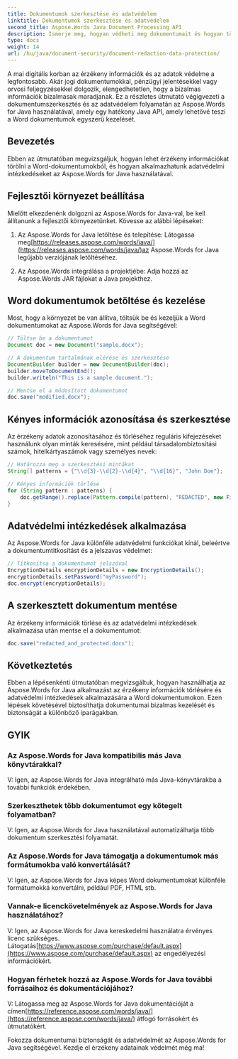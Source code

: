 ```yaml
---
title: Dokumentumok szerkesztése és adatvédelem
linktitle: Dokumentumok szerkesztése és adatvédelem
second_title: Aspose.Words Java Document Processing API
description: Ismerje meg, hogyan védheti meg dokumentumait és hogyan törölheti az érzékeny adatokat az Aspose.Words for Java segítségével. Lépésről lépésre útmutató forráskóddal.
type: docs
weight: 14
url: /hu/java/document-security/document-redaction-data-protection/
---
```


A mai digitális korban az érzékeny információk és az adatok védelme a legfontosabb. Akár jogi dokumentumokkal, pénzügyi jelentésekkel vagy orvosi feljegyzésekkel dolgozik, elengedhetetlen, hogy a bizalmas információk bizalmasak maradjanak. Ez a részletes útmutató végigvezeti a dokumentumszerkesztés és az adatvédelem folyamatán az Aspose.Words for Java használatával, amely egy hatékony Java API, amely lehetővé teszi a Word dokumentumok egyszerű kezelését.

## Bevezetés

Ebben az útmutatóban megvizsgáljuk, hogyan lehet érzékeny információkat törölni a Word-dokumentumokból, és hogyan alkalmazhatunk adatvédelmi intézkedéseket az Aspose.Words for Java használatával. 

## Fejlesztői környezet beállítása

Mielőtt elkezdenénk dolgozni az Aspose.Words for Java-val, be kell állítanunk a fejlesztői környezetünket. Kövesse az alábbi lépéseket:

1.  Az Aspose.Words for Java letöltése és telepítése: Látogassa meg[https://releases.aspose.com/words/java/](https://releases.aspose.com/words/java/)az Aspose.Words for Java legújabb verziójának letöltéséhez.

2. Az Aspose.Words integrálása a projektjébe: Adja hozzá az Aspose.Words JAR fájlokat a Java projekthez.

## Word dokumentumok betöltése és kezelése

Most, hogy a környezet be van állítva, töltsük be és kezeljük a Word dokumentumokat az Aspose.Words for Java segítségével:

```java
// Töltse be a dokumentumot
Document doc = new Document("sample.docx");

// A dokumentum tartalmának elérése és szerkesztése
DocumentBuilder builder = new DocumentBuilder(doc);
builder.moveToDocumentEnd();
builder.writeln("This is a sample document.");

// Mentse el a módosított dokumentumot
doc.save("modified.docx");
```

## Kényes információk azonosítása és szerkesztése

Az érzékeny adatok azonosításához és törléséhez reguláris kifejezéseket használunk olyan minták keresésére, mint például társadalombiztosítási számok, hitelkártyaszámok vagy személyes nevek:

```java
// Határozza meg a szerkesztési mintákat
String[] patterns = {"\\d{3}-\\d{2}-\\d{4}", "\\d{16}", "John Doe"};

// Kényes információk törlése
for (String pattern : patterns) {
    doc.getRange().replace(Pattern.compile(pattern), "REDACTED", new FindReplaceOptions());
}
```

## Adatvédelmi intézkedések alkalmazása

Az Aspose.Words for Java különféle adatvédelmi funkciókat kínál, beleértve a dokumentumtitkosítást és a jelszavas védelmet:

```java
// Titkosítsa a dokumentumot jelszóval
EncryptionDetails encryptionDetails = new EncryptionDetails();
encryptionDetails.setPassword("myPassword");
doc.encrypt(encryptionDetails);
```

## A szerkesztett dokumentum mentése

Az érzékeny információk törlése és az adatvédelmi intézkedések alkalmazása után mentse el a dokumentumot:

```java
doc.save("redacted_and_protected.docx");
```

## Következtetés

Ebben a lépésenkénti útmutatóban megvizsgáltuk, hogyan használhatja az Aspose.Words for Java alkalmazást az érzékeny információk törlésére és adatvédelmi intézkedések alkalmazására a Word dokumentumokon. Ezen lépések követésével biztosíthatja dokumentumai bizalmas kezelését és biztonságát a különböző iparágakban.

## GYIK

### Az Aspose.Words for Java kompatibilis más Java könyvtárakkal?

V: Igen, az Aspose.Words for Java integrálható más Java-könyvtárakba a további funkciók érdekében.

### Szerkeszthetek több dokumentumot egy kötegelt folyamatban?

V: Igen, az Aspose.Words for Java használatával automatizálhatja több dokumentum szerkesztési folyamatát.

### Az Aspose.Words for Java támogatja a dokumentumok más formátumokba való konvertálását?

V: Igen, az Aspose.Words for Java képes Word dokumentumokat különféle formátumokká konvertálni, például PDF, HTML stb.

### Vannak-e licenckövetelmények az Aspose.Words for Java használatához?

 V: Igen, az Aspose.Words for Java kereskedelmi használatra érvényes licenc szükséges. Látogatás[https://www.aspose.com/purchase/default.aspx](https://www.aspose.com/purchase/default.aspx) az engedélyezési információkért.

### Hogyan férhetek hozzá az Aspose.Words for Java további forrásaihoz és dokumentációjához?

V: Látogassa meg az Aspose.Words for Java dokumentációját a címen[https://reference.aspose.com/words/java/](https://reference.aspose.com/words/java/) átfogó forrásokért és útmutatókért.

Fokozza dokumentumai biztonságát és adatvédelmét az Aspose.Words for Java segítségével. Kezdje el érzékeny adatainak védelmét még ma!